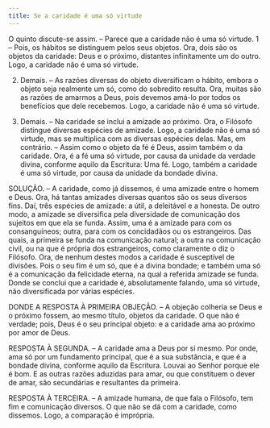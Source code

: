 ```yaml
---
title: Se a caridade é uma só virtude
---
```


O quinto discute-se assim. – Parece que a caridade não é uma só virtude.  1 – Pois, os hábitos se distinguem pelos seus objetos. Ora, dois são os objetos da caridade: Deus e o próximo, distantes infinitamente um do outro. Logo, a caridade não é uma só virtude. 

2. Demais. – As razões diversas do objeto diversificam o hábito, embora o objeto seja realmente um só, como do sobredito resulta. Ora, muitas são as razões de amarmos a Deus, pois devemos amá-lo por todos os benefícios que dele recebemos. Logo, a caridade não é uma só virtude.  

3. Demais. – Na caridade se inclui a amizade ao próximo. Ora, o Filósofo distingue diversas espécies de amizade. Logo, a caridade não é uma só virtude, mas se multiplica com as diversas espécies delas.  Mas, em contrário. – Assim como o objeto da fé é Deus, assim também o da caridade. Ora, é a fé uma só virtude, por causa da unidade da verdade divina, conforme aquilo da Escritura: Uma fé. Logo, também a caridade é uma só virtude, por causa da unidade da bondade divina.  

SOLUÇÃO. – A caridade, como já dissemos, é uma amizade entre o homem e Deus. Ora, há tantas amizades diversas quantos são os seus diversos fins. Daí, três espécies de amizade: a útil, a deleitável e a honesta. De outro modo, a amizade se diversifica pela diversidade de comunicação dos sujeitos em que ela se funda. Assim, uma é a amizade para com os consanguíneos; outra, para com os concidadãos ou os estrangeiros. Das quais, a primeira se funda na comunicação natural; a outra na comunicação civil, ou na que é própria dos estrangeiros, como claramente o diz o Filósofo. Ora, de nenhum destes modos a caridade é susceptível de divisões. Pois o seu fim é um só, que é a divina bondade; e também uma só é a comunicação da felicidade eterna, na qual a referida amizade se funda. Donde se conclui que a caridade é, absolutamente falando, uma só virtude, não diversificada por várias espécies.  

DONDE A RESPOSTA À PRIMEIRA OBJEÇÃO. – A objeção colheria se Deus e o próximo fossem, ao mesmo título, objetos da caridade. O que não é verdade; pois, Deus é o seu principal objeto: e a caridade ama ao próximo por amor de Deus.  

RESPOSTA À SEGUNDA. – A caridade ama a Deus por si mesmo. Por onde, ama só por um fundamento principal, que é a sua substância, e que é a bondade divina, conforme aquilo da Escritura. Louvai ao Senhor porque ele é bom. E as outras razões aduzidas para amar, ou que constituem o dever de amar, são secundárias e resultantes da primeira.  

RESPOSTA À TERCEIRA. – A amizade humana, de que fala o Filósofo, tem fim e comunicação diversos. O que não se dá com a caridade, como dissemos. Logo, a comparação é imprópria.